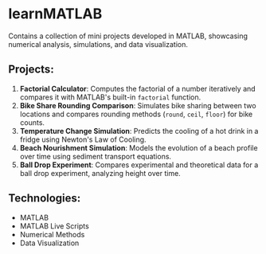 # learnMATLAB

Contains a collection of mini projects developed in MATLAB, showcasing numerical analysis, simulations, and data visualization.

## Projects:

1. **Factorial Calculator**: Computes the factorial of a number iteratively and compares it with MATLAB's built-in `factorial` function.
2. **Bike Share Rounding Comparison**: Simulates bike sharing between two locations and compares rounding methods (`round`, `ceil`, `floor`) for bike counts.
3. **Temperature Change Simulation**: Predicts the cooling of a hot drink in a fridge using Newton's Law of Cooling.
4. **Beach Nourishment Simulation**: Models the evolution of a beach profile over time using sediment transport equations.
5. **Ball Drop Experiment**: Compares experimental and theoretical data for a ball drop experiment, analyzing height over time.

## Technologies:

- MATLAB
- MATLAB Live Scripts
- Numerical Methods
- Data Visualization
